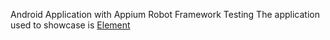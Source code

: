 Android Application with Appium Robot Framework Testing
The application used to showcase is [Element](https://play.google.com/store/apps/details?id=io.element.android.x)
